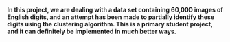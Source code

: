 **In this project, we are dealing with a data set containing 60,000 images of English digits, and an attempt has been made to partially identify these digits using the clustering algorithm. This is a primary student project, and it can definitely be implemented in much better ways.**
